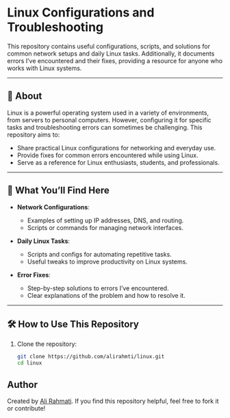 # Linux Configurations and Troubleshooting

This repository contains useful configurations, scripts, and solutions for common network setups and daily Linux tasks. Additionally, it documents errors I’ve encountered and their fixes, providing a resource for anyone who works with Linux systems.

---

## 📖 About

Linux is a powerful operating system used in a variety of environments, from servers to personal computers. However, configuring it for specific tasks and troubleshooting errors can sometimes be challenging. This repository aims to:
- Share practical Linux configurations for networking and everyday use.
- Provide fixes for common errors encountered while using Linux.
- Serve as a reference for Linux enthusiasts, students, and professionals.

---

## 🚀 What You’ll Find Here

- **Network Configurations**:
  - Examples of setting up IP addresses, DNS, and routing.
  - Scripts or commands for managing network interfaces.
  
- **Daily Linux Tasks**:
  - Scripts and configs for automating repetitive tasks.
  - Useful tweaks to improve productivity on Linux systems.

- **Error Fixes**:
  - Step-by-step solutions to errors I’ve encountered.
  - Clear explanations of the problem and how to resolve it.

---

## 🛠️ How to Use This Repository

1. Clone the repository:
   ```bash
   git clone https://github.com/alirahmti/linux.git
   cd linux


## Author

Created by [Ali Rahmati](https://github.com/alirahmti). If you find this repository helpful, feel free to fork it or contribute!
